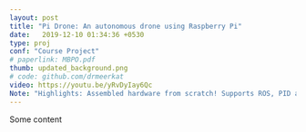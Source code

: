 ```yaml
---
layout: post
title: "Pi Drone: An autonomous drone using Raspberry Pi"
date:   2019-12-10 01:34:36 +0530
type: proj
conf: "Course Project"
# paperlink: MBPO.pdf
thumb: updated_background.png
# code: github.com/drmeerkat
video: https://youtu.be/yRvDyIay6Qc
Note: "Highlights: Assembled hardware from scratch! Supports ROS, PID and SLAM! (Due to the course policy, I cannot post code online.)"
---
```


Some content
